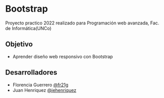 # Bootstrap
Proyecto practico 2022 realizado para Programación web avanzada, Fac. de Informática(UNCo)

## Objetivo

- Aprender diseño web responsivo con Bootstrap

## Desarrolladores
- Florencia Guerrero [@fr21g](https://github.com/fr21g)
- Juan Henriquez [@jehenriquez](https://github.com/jehenriquez)

